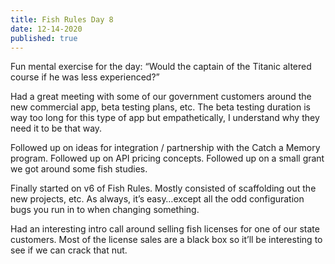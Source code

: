 ```yaml
---
title: Fish Rules Day 8
date: 12-14-2020
published: true
---
```


Fun mental exercise for the day:
“Would the captain of the Titanic altered course if he was less experienced?”

Had a great meeting with some of our government customers around the new commercial app, beta testing plans, etc.  The beta testing duration is way too long for this type of app but empathetically, I understand why they need it to be that way.

Followed up on ideas for integration / partnership with the Catch a Memory program.
Followed up on API pricing concepts.
Followed up on a small grant we got around some fish studies.

Finally started on v6 of Fish Rules.  Mostly consisted of scaffolding out the new projects, etc.  As always, it’s easy…except all the odd configuration bugs you run in to when changing something.

Had an interesting intro call around selling fish licenses for one of our state customers.  Most of the license sales are a black box so it’ll be interesting to see if we can crack that nut.